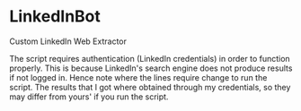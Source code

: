 # LinkedInBot
Custom LinkedIn Web Extractor

The script requires authentication (LinkedIn credentials) in order to function properly. This is because LinkedIn's search engine does not produce results if not logged in. Hence note where the lines require change to run the script. The results that I got where obtained through my credentials, so they may differ from yours' if you run the script.
